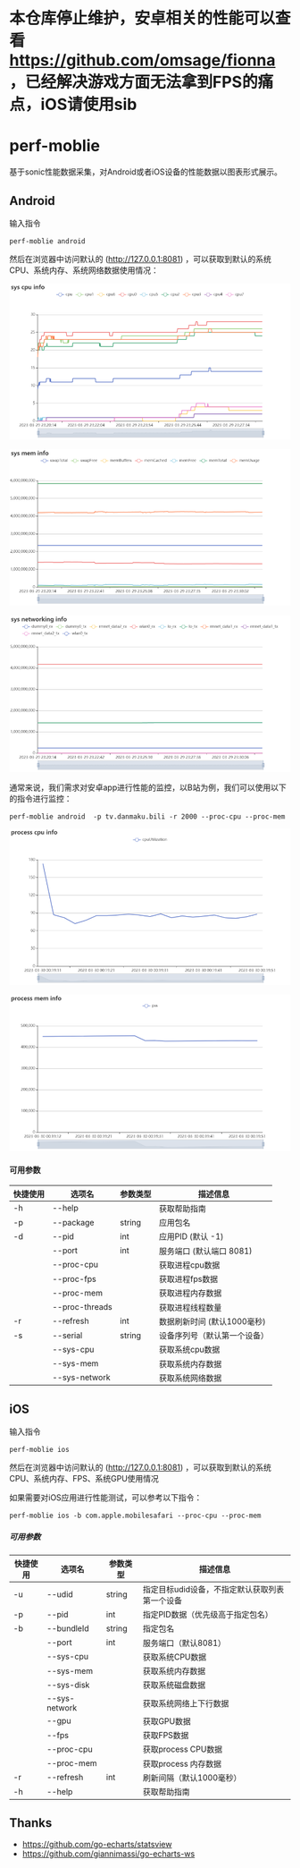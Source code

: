 # 本仓库停止维护，安卓相关的性能可以查看 https://github.com/omsage/fionna ，已经解决游戏方面无法拿到FPS的痛点，iOS请使用sib
# perf-moblie

基于sonic性能数据采集，对Android或者iOS设备的性能数据以图表形式展示。

## Android

输入指令

```
perf-moblie android
```

然后在浏览器中访问默认的 (http://127.0.0.1:8081) ，可以获取到默认的系统CPU、系统内存、系统网络数据使用情况：

![](https://github.com/aoliaoaoaojiao/perf-moblie/raw/master/doc/android/sys%20cpu%20info.png)

![](https://github.com/aoliaoaoaojiao/perf-moblie/raw/master/doc/android/sys%20mem%20info.png)

![](https://github.com/aoliaoaoaojiao/perf-moblie/raw/master/doc/android/sys%20networking%20info.png)

通常来说，我们需求对安卓app进行性能的监控，以B站为例，我们可以使用以下的指令进行监控：

```
perf-moblie android  -p tv.danmaku.bili -r 2000 --proc-cpu --proc-mem
```

![](https://github.com/aoliaoaoaojiao/perf-moblie/raw/master/doc/android/process%20cpu%20info.png)

![](https://github.com/aoliaoaoaojiao/perf-moblie/raw/master/doc/android/process%20mem%20info.png)

#### 可用参数

| 快捷使用 | 选项名           | 参数类型 | 描述信息                     |
| -------- | ---------------- | -------- | ---------------------------- |
| -h       | --help           |          | 获取帮助指南                 |
| -p       | --package | string   | 应用包名                     |
| -d       | --pid            | int      | 应用PID (默认 -1)            |
|          | --port           | int      | 服务端口 (默认端口 8081)     |
|          | --proc-cpu       |          | 获取进程cpu数据              |
|          | --proc-fps       |          | 获取进程fps数据              |
|          | --proc-mem       |          | 获取进程内存数据             |
|          | --proc-threads   |          | 获取进程线程数量             |
| -r       | --refresh        | int      | 数据刷新时间 (默认1000毫秒)  |
| -s       | --serial         | string   | 设备序列号（默认第一个设备） |
|          | --sys-cpu        |          | 获取系统cpu数据              |
|          | --sys-mem        |          | 获取系统内存数据             |
|          | --sys-network    |          | 获取系统网络数据             |
## iOS

输入指令

```
perf-moblie ios
```

然后在浏览器中访问默认的 (http://127.0.0.1:8081) ，可以获取到默认的系统CPU、系统内存、FPS、系统GPU使用情况

如果需要对iOS应用进行性能测试，可以参考以下指令：

```
perf-moblie ios -b com.apple.mobilesafari --proc-cpu --proc-mem
```

##### 可用参数

| 快捷使用 | 选项名        | 参数类型 | 描述信息                                       |
| -------- | ------------- | -------- | ---------------------------------------------- |
| -u       | --udid        | string   | 指定目标udid设备，不指定默认获取列表第一个设备 |
| -p       | --pid         | int      | 指定PID数据（优先级高于指定包名）              |
| -b       | --bundleId    | string   | 指定包名                                       |
|          | --port        | int      | 服务端口（默认8081）                           |
|          | --sys-cpu     |          | 获取系统CPU数据                                |
|          | --sys-mem     |          | 获取系统内存数据                               |
|          | --sys-disk    |          | 获取系统磁盘数据                               |
|          | --sys-network |          | 获取系统网络上下行数据                         |
|          | --gpu         |          | 获取GPU数据                                    |
|          | --fps         |          | 获取FPS数据                                    |
|          | --proc-cpu    |          | 获取process CPU数据                            |
|          | --proc-mem    |          | 获取process 内存数据                           |
| -r       | --refresh     | int      | 刷新间隔（默认1000毫秒）                       |
| -h       | --help        |          | 获取帮助指南                                   |

## Thanks

- https://github.com/go-echarts/statsview
- https://github.com/giannimassi/go-echarts-ws

